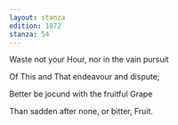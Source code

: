 ```yaml
---
layout: stanza
edition: 1872
stanza: 54
---
```


Waste not your Hour, nor in the vain pursuit

Of This and That endeavour and dispute;

Better be jocund with the fruitful Grape

Than sadden after none, or bitter, Fruit.